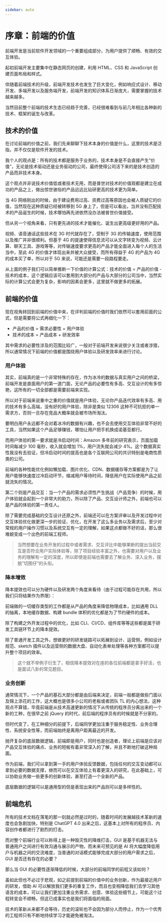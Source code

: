 ```yaml
---
sidebar: auto
---
```


# 序章：前端的价值

前端开发是当前软件开发领域的一个重要组成部分，为用户提供了顺畅、有效的交互体验。

起初前端开发主要集中在静态网页的创建，利用 HTML、CSS 和 JavaScript 创建页面布局和样式。

伴随着前端技术的升级，前端开发技术也发生了巨大变化，例如响应式设计、移动开发、多端开发以及服务端开发，前端开发的知识体系日渐庞大，需要掌握的技术越来越多。

当然目前整个前端的技术生态已经趋于完善，已经很难看到与前几年相比各种新的技术、框架的诞生与改革。

## 技术的价值

在讨论前端的价值之前，我们先来聊聊下技术本身的价值是什么，这里的技术是泛指，并不仅仅是软件开发的技术。

我个人的观点是：所有的技术都是服务于业务的，技术本身是不会直接产生“价值”，无论是技术驱动还是业务驱动的公司，最终使得公司活下来的是技术创造的产品而非技术本身。

这个观点并非说技术价值低或者技术无用，而是普世对技术的价值观都是建立在成功的产品之上，做出惊世骇俗的产品远远比钻研更高的技术更为简单。

当 4G 网络刚出的时候，由于建设费用过高、资费过高等原因也会被人质疑它的价值，当然现在这种质疑已经被转移到 5G 身上了，但是可以看出，当并没有匹配技术的产品诞生的时候，技术哪怕再先进依然没办法被普世价值接受。

但从另一个视角来看，只有更先进的技术才能催化、诞生出更高级更好用的产品。

视频、语音通话这些技术在 3G 时代就存在了，受制于 3G 的传输速度，使用范围以及推广并非很顺利。但基于 4G 的提速使得信息流可以从文字转变为视频、云计算、聊天工具、游戏等等，对传输速度要求更高的产品才能全面进入每个人的生活当中，至此 4G 的价值才体现出来并被大众接受，而所有得益于 4G 的产品为 4G 的成本买了单，所以对于 5G 来说，可能还是需要一段路程要走。

从上面的例子我们可以简单推断一下价值的计算公式：技术的价值 = 产品的价值 - 技术的成本，这个逻辑应该可以套用到大部分的产品与大部分的公司当中，当然实际的计算公式会更为复杂，影响的因素会更多，这里就不做更多的拓展。

## 前端的价值
现在视角转回到前端的价值中来，在评判前端的价值时我们依然可以套用前面的公式，但是需要将公式再细化一下：

- 产品的价值 = 需求必要性 + 用户体验
- 技术的成本 = 产品成本 + 研发效率

其中需求的必要性涉及的范围比较广，一般对于前端开发来说很少关注或者涉猎，所以通常情况下前端的价值都是围绕用户体验以及研发效率来进行讨论。

### 用户体验
其实，前端真的是一个非常特殊的存在，作为冰冷的数据与真实用户之间的桥梁，前端开发是直面用户的第一道门面，无论产品的必要性有多高、交互设计的有多惊艳，这所有的一切全部都是需要前端来实现。

所以对于前端来说重中之重的价值就是用户体验，无论你产品迭代效率有多高、用的技术有多么高端，没有好的用户体验，除非是类似 12306 这种不可抗拒的单一需求方，否则一旦存在竞品大概率就会被市场所淘汰。

要明白用户永远都不会对着冰冷的数据有兴趣，也不会去使用交互体验非常不好的工具，当然如果这个产品足够赚钱，哪怕让用户把手机换成诺基亚都行。

而用户体验的第一要求就是冷启动时间：Amazon 多年前的研究表示，页面加载时间每减少 100 毫秒，收入就会增加 1%，用户流失就会减少 4%。这个数据真实性我没有去验证，但冷启动时间的提高也是各个互联网公司的共识特别是电商性质类的公司。

前端的各种性能优化例如懒加载、图片优化、CDN、数据缓存等方案都是为了让用户能够快速度过冷启动环节，缩减用户等待时间，降低用户在实际使用产品之前就流失的情况。

第二个则是产品交互：当一个产品的需求必须性产生挑战（产品竞争）的时候，用户体验就会起到一个非常大的助力，所以除了产品、交互设计师之外，前端也可以是产品的体验的第一责任人。


除了需要完成基础的交互设计还原之外，前端还可以在方案评审以及开发过程中对交互体验优化做更深一步的验证、优化，在开发了这么多业务以及需求后，至少对常规的用户操作习惯以及系统交互有一定的理解，如果这点都做不好的话，那么很难蜕变成一个出色的前端工程师。

> 当然想要在业务开发的过程中或者需求、交互评比中能够果断的提出当前交互是否符合用户实际体验等，除了项目经验丰富之外，也需要对用户以及业务的理解有一定的深度，所以即使是前端也需要去了解业务、深入业务，摆脱”切图仔“的头衔。

### 降本增效

降本提效也可以分为硬件以及研发两个角度来看待（由于过程可能存在共用，所以我们只将结果作为界限）：

前端做的一切缓存类型的工作都是从产品的角度来降低物理成本，比如通用 DLL 的抽离，本地缓存数据、构建 bundle 体积的优化都是为了节约硬件的成本。

除了构建之外开发过程中的优化，比如 CLI、CI/CD、组件库等等这些都是属于研发工具链环节上的降本提效。

除了普通开发工具之外，想做更好的研发链路可以拓展到设计、运营侧，例如设计规范、sketch 插件以及运营侧的数据大盘、自动化表单处理等各种方案都可以提升整个项目的效率。

> 这个就不举例子衍生了，相信降本提效对在座的各位前端都是拿手好活，也是面试八卦的常见题目。


### 业务创新

通常情况下，一个产品的基石大部分都是由后端来决定，前端一般都是做些门面以及锦上添花的工作，这大概也是很多小公司的老板或者团队 TL 的内心想法，这种观点不算错，毕竟前端是从技术高速更新的情况下从传统的程序员分离出来的一个新的工种，在很早之前 jQuery 的时代，前后端的程序员有的时候就是不分家的。

但时代变了，在工种细分的前提下，后端同学更加注重于服务稳定性、业务合理性、系统安全性等，而前端始终是离用户距离最近的开发。

抛开复杂的底层数据逻辑，前端即是用户，同时也是创造者，理论上前端是应该对产品交互体验的痛点、业务的短板有着非常深入的了解，并且不断地打破这种局面。

作为前端，我们可以拿到第一手的用户体验反馈数据，包括任何的交互变动都可以拿到必要的数据支撑，继而可以在交互体验上有着更深入的研究，在此基础上，可以协助业务做一些更多的创新体验，甚至打造一个全新的产品。

底层数据的逻辑可以是通用型的但是表现出来的产品则可以是多样性的。

## 前端危机
所有的技术文档在落笔的那一刻就必然是过时的，随着时间的发展越技术革新的速度也会急剧加快，特别是 ChatGPT 4.0 出来之后，这基本上对所有的程序员、内容创作者都进行了剧烈的打击。

而对整个前端行业可以称得上是一种毁灭性的降维打击，GUI 是基于机器无法与普通用户之间进行有效沟通与展示的产物，而未来可预见的是 AI 将大幅度降低用户与机器之间的交流难度，当普通的对话模式能够完成大部分的用户需求之后，GUI 是否还有存在的必要？

那么当 GUI 的必要性逐渐降低的时候，大部分的前端同学的前程又该如何？

虽如此但也不必过于悲观，如之前提到前端的价值中的业务创新，作为最接近用户的研发，借助 AI 可以解放我们更多的重复工作，而且也变相降低我们去学习其他语言的成本，可以让我们更加注重业务需求、创意、体验这些细节上，可能这个过程转变会不顺畅，但这已成事实也是我们将面临的局面。

技术的革新从来都不会等待，历史的滚轮也不会因为部分人而停止，作为一个优秀的工程师只有不断地持续学习才能避免被淘汰。